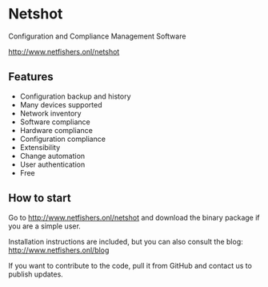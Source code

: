 # Netshot
Configuration and Compliance Management Software

http://www.netfishers.onl/netshot

## Features

* Configuration backup and history
* Many devices supported
* Network inventory
* Software compliance
* Hardware compliance
* Configuration compliance
* Extensibility
* Change automation
* User authentication
* Free

## How to start

Go to http://www.netfishers.onl/netshot and download the binary package if you are a simple user.

Installation instructions are included, but you can also consult the blog: http://www.netfishers.onl/blog

If you want to contribute to the code, pull it from GitHub and contact us to publish updates.
